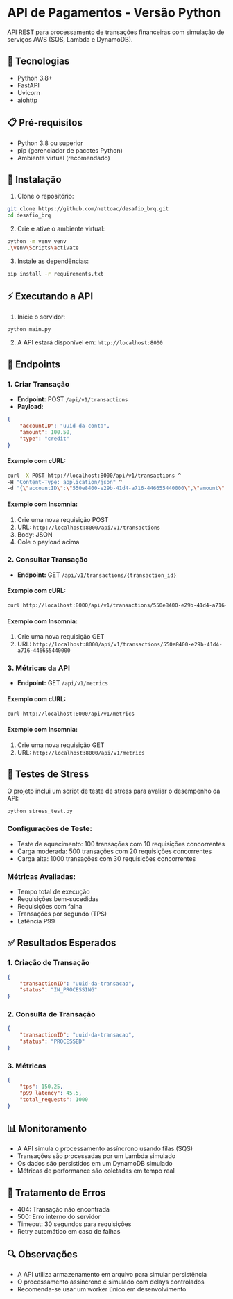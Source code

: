 # API de Pagamentos - Versão Python

API REST para processamento de transações financeiras com simulação de serviços AWS (SQS, Lambda e DynamoDB).

## 🚀 Tecnologias

- Python 3.8+
- FastAPI
- Uvicorn
- aiohttp

## 📋 Pré-requisitos

- Python 3.8 ou superior
- pip (gerenciador de pacotes Python)
- Ambiente virtual (recomendado)

## 🔧 Instalação

1. Clone o repositório:
```bash
git clone https://github.com/nettoac/desafio_brq.git
cd desafio_brq
```

2. Crie e ative o ambiente virtual:
```bash
python -m venv venv
.\venv\Scripts\activate
```

3. Instale as dependências:
```bash
pip install -r requirements.txt
```

## ⚡ Executando a API

1. Inicie o servidor:
```bash
python main.py
```

2. A API estará disponível em: `http://localhost:8000`

## 📌 Endpoints

### 1. Criar Transação
- **Endpoint:** POST `/api/v1/transactions`
- **Payload:**
```json
{
    "accountID": "uuid-da-conta",
    "amount": 100.50,
    "type": "credit"
}
```

#### Exemplo com cURL:
```bash
curl -X POST http://localhost:8000/api/v1/transactions ^
-H "Content-Type: application/json" ^
-d "{\"accountID\":\"550e8400-e29b-41d4-a716-446655440000\",\"amount\":100.50,\"type\":\"credit\"}"
```

#### Exemplo com Insomnia:
1. Crie uma nova requisição POST
2. URL: `http://localhost:8000/api/v1/transactions`
3. Body: JSON
4. Cole o payload acima

### 2. Consultar Transação
- **Endpoint:** GET `/api/v1/transactions/{transaction_id}`

#### Exemplo com cURL:
```bash
curl http://localhost:8000/api/v1/transactions/550e8400-e29b-41d4-a716-446655440000
```

#### Exemplo com Insomnia:
1. Crie uma nova requisição GET
2. URL: `http://localhost:8000/api/v1/transactions/550e8400-e29b-41d4-a716-446655440000`

### 3. Métricas da API
- **Endpoint:** GET `/api/v1/metrics`

#### Exemplo com cURL:
```bash
curl http://localhost:8000/api/v1/metrics
```

#### Exemplo com Insomnia:
1. Crie uma nova requisição GET
2. URL: `http://localhost:8000/api/v1/metrics`

## 🔬 Testes de Stress

O projeto inclui um script de teste de stress para avaliar o desempenho da API:

```bash
python stress_test.py
```

### Configurações de Teste:
- Teste de aquecimento: 100 transações com 10 requisições concorrentes
- Carga moderada: 500 transações com 20 requisições concorrentes
- Carga alta: 1000 transações com 30 requisições concorrentes

### Métricas Avaliadas:
- Tempo total de execução
- Requisições bem-sucedidas
- Requisições com falha
- Transações por segundo (TPS)
- Latência P99

## ✅ Resultados Esperados

### 1. Criação de Transação
```json
{
    "transactionID": "uuid-da-transacao",
    "status": "IN_PROCESSING"
}
```

### 2. Consulta de Transação
```json
{
    "transactionID": "uuid-da-transacao",
    "status": "PROCESSED"
}
```

### 3. Métricas
```json
{
    "tps": 150.25,
    "p99_latency": 45.5,
    "total_requests": 1000
}
```

## 📊 Monitoramento

- A API simula o processamento assíncrono usando filas (SQS)
- Transações são processadas por um Lambda simulado
- Os dados são persistidos em um DynamoDB simulado
- Métricas de performance são coletadas em tempo real

## 🚨 Tratamento de Erros

- 404: Transação não encontrada
- 500: Erro interno do servidor
- Timeout: 30 segundos para requisições
- Retry automático em caso de falhas

## 🔍 Observações

- A API utiliza armazenamento em arquivo para simular persistência
- O processamento assíncrono é simulado com delays controlados
- Recomenda-se usar um worker único em desenvolvimento
```